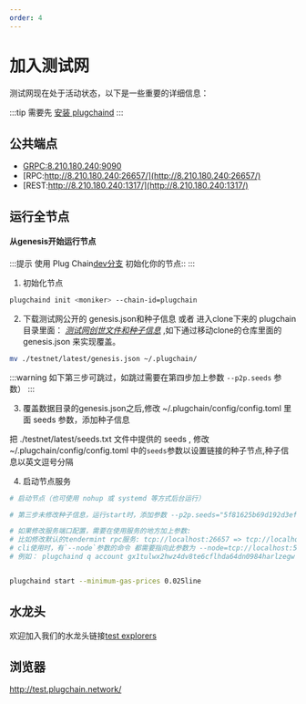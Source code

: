 ```yaml
---
order: 4
---
```


# 加入测试网

测试网现在处于活动状态，以下是一些重要的详细信息：

:::tip
需要先 [安装 plugchaind](install.md)
:::
## 公共端点

- [GRPC:8.210.180.240:9090]()
- [RPC:http://8.210.180.240:26657/](http://8.210.180.240:26657/)
- [REST:http://8.210.180.240:1317/](http://8.210.180.240:1317/)



## 运行全节点

#### 从genesis开始运行节点

:::提示
使用 Plug Chain[dev分支](https://github.com/oracleNetworkProtocol/plugchain.git) 初始化你的节点::
:::

1. 初始化节点

```bash
plugchaind init <moniker> --chain-id=plugchain
```

2. 下载测试网公开的 genesis.json和种子信息 或者 进入clone下来的 plugchain 目录里面：
*[测试网创世文件和种子信息](https://github.com/oracleNetworkProtocol/plugchain/blob/main/testnet/latest/)* ,如下通过移动clone的仓库里面的genesis.json 来实现覆盖。

```bash 
mv ./testnet/latest/genesis.json ~/.plugchain/
```

:::warning 
如下第三步可跳过，如跳过需要在第四步加上参数 `--p2p.seeds` 参数）
:::

3. 覆盖数据目录的genesis.json之后,修改 ~/.plugchain/config/config.toml 里面 seeds 参数，添加种子信息

把 ./testnet/latest/seeds.txt 文件中提供的 seeds , 修改 ~/.plugchain/config/config.toml 中的`seeds`参数以设置链接的种子节点,种子信息以英文逗号分隔


4. 启动节点服务
```bash
# 启动节点（也可使用 nohup 或 systemd 等方式后台运行）

# 第三步未修改种子信息，运行start时，添加参数 --p2p.seeds="5f81625b69d192d3ef5bf47b83484326e0546491@47.100.161.102:26656"

# 如果修改服务端口配置，需要在使用服务的地方加上参数:
# 比如修改默认的tendermint rpc服务: tcp://localhost:26657 => tcp://localhost:5000 
# cli使用时，有`--node`参数的命令 都需要指向此参数为 --node=tcp://localhost:5000
# 例如： plugchaind q account gx1tulwx2hwz4dv8te6cflhda64dn0984harlzegw --node tcp://localhost:5000


plugchaind start --minimum-gas-prices 0.025line
```



## 水龙头

欢迎加入我们的水龙头链接[test explorers](http://test.plugchain.network/wallet/receive)

## 浏览器

<http://test.plugchain.network/>



